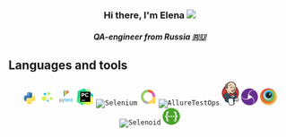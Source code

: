 <h3 align="center">Hi there, I'm <a target="_blank">Elena</a> 
<img src="https://github.com/blackcater/blackcater/raw/main/images/Hi.gif" height="33"/></h1>
<h5 align="center">QA-engineer from Russia 🇷🇺</h4>

## Languages and tools
<p align="center">
<code><img width="5%"  title="Python" src="utils/logo/python.svg"/></code>
<code><img width="6%"  title="Selene" src="utils/logo/selene.png"/></code>
<code><img width="6%"  title="Pytest" src="utils/logo/pytest.svg"/></code>
<code><img width="6%"  title="Pycharm" src="utils/logo/pycharm.svg"/></code>
<code><img width="5%"  title="Selenium" src="utils/logo/selenium.svg"/></code>
<code><img width="6%"  title="Allure Report" src="utils/logo/allure.svg"/></code>
<code><img width="6%"  title="AllureTestOps" src="utils/logo/AllureTestOps.png"/></code>
<code><img width="6%"  title="Jenkins" src="utils/logo/jenkins.svg"/></code>
<code><img width="6%"  title="Appium" src="utils/logo/appium.svg"/></code>
<code><img width="6%"  title="Browserstack" src="utils/logo/browserstack.svg"/></code>
<code><img width="6%"  title="Selenoid" src="utils/logo/selenoid.svg"/></code>
<code><img width="6%"  title="Swagger" src="utils/logo/swagger.png"/></code>
</p>


